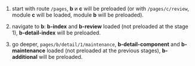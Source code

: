 1. start with route `/pages`, **b** и **c** will be preloaded
(or with `/pages/c/review`, module **c** will be loaded, module **b** will be preloaded).

2. navigate to **b**: **b-index** and **b-review** loaded (not preloaded at the stage 1),
**b-detail-index** will be preloaded.

3. go deeper, `pages/b/detail/1/maintenance`,
**b-detail-component** and **b-maintenance** loaded (not preloaded at the previous stages),
**b-additional** will be preloaded.
